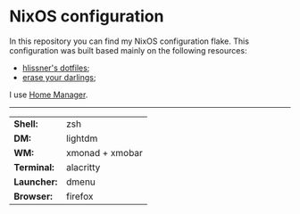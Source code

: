 # NixOS configuration

In this repository you can find my NixOS configuration flake.
This configuration was built based mainly on the following resources:
- [hlissner's dotfiles](https://github.com/hlissner/dotfiles);
- [erase your darlings](https://grahamc.com/blog/erase-your-darlings);

I use [Home Manager](https://github.com/nix-community/home-manager).

------

|                |                                                          |
|----------------|----------------------------------------------------------|
| **Shell:**     | zsh                                                      |
| **DM:**        | lightdm                                                  |
| **WM:**        | xmonad + xmobar                                          |
| **Terminal:**  | alacritty                                                |
| **Launcher:**  | dmenu                                                    |
| **Browser:**   | firefox                                                  |
